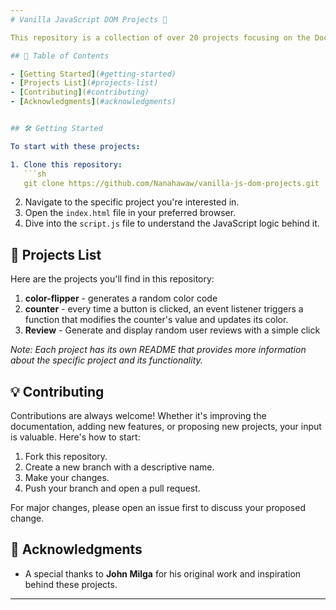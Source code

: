 ```yaml
---
# Vanilla JavaScript DOM Projects 🚀

This repository is a collection of over 20 projects focusing on the Document Object Model (DOM) manipulation using pure, vanilla JavaScript. These projects are inspired by and built upon the foundational work by **John Milga**. Whether you're a beginner wanting to learn, or an experienced developer looking to brush up on your skills, this set of projects offers something for everyone.

## 📌 Table of Contents

- [Getting Started](#getting-started)
- [Projects List](#projects-list)
- [Contributing](#contributing)
- [Acknowledgments](#acknowledgments)


## 🛠 Getting Started

To start with these projects:

1. Clone this repository:
   ```sh
   git clone https://github.com/Nanahawaw/vanilla-js-dom-projects.git
   ```
2. Navigate to the specific project you're interested in.
3. Open the `index.html` file in your preferred browser.
4. Dive into the `script.js` file to understand the JavaScript logic behind it.

## 📜 Projects List

Here are the projects you'll find in this repository:

1. **color-flipper** - generates a random color code
2. **counter** - every time a button is clicked, an event listener triggers a function that modifies the counter's value and updates its color.
3. **Review** - Generate and display random user reviews with a simple click


*Note: Each project has its own README that provides more information about the specific project and its functionality.*

## 💡 Contributing

Contributions are always welcome! Whether it's improving the documentation, adding new features, or proposing new projects, your input is valuable. Here's how to start:

1. Fork this repository.
2. Create a new branch with a descriptive name.
3. Make your changes.
4. Push your branch and open a pull request.

For major changes, please open an issue first to discuss your proposed change.


## 🙌 Acknowledgments

- A special thanks to **John Milga** for his original work and inspiration behind these projects.

---
```

